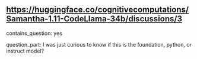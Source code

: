 ## https://huggingface.co/cognitivecomputations/Samantha-1.11-CodeLlama-34b/discussions/3

contains_question: yes

question_part: I was just curious to know if this is the foundation, python, or instruct model?